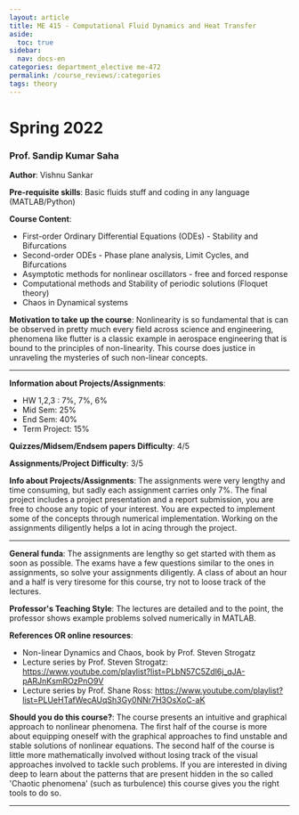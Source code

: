```yaml
---
layout: article
title: ME 415 - Computational Fluid Dynamics and Heat Transfer
aside:
  toc: true
sidebar:
  nav: docs-en
categories: department_elective me-472
permalink: /course_reviews/:categories
tags: theory
---
```


# Spring 2022
### Prof. Sandip Kumar Saha
**Author**: Vishnu Sankar

**Pre-requisite skills**: Basic fluids stuff and coding in any language (MATLAB/Python)

**Course Content**:
- First-order Ordinary Differential Equations (ODEs) - Stability and Bifurcations
- Second-order ODEs - Phase plane analysis, Limit Cycles, and Bifurcations
- Asymptotic methods for nonlinear oscillators - free and forced response
- Computational methods and Stability of periodic solutions (Floquet theory)
- Chaos in Dynamical systems

**Motivation to take up the course**: Nonlinearity is so fundamental that is can be observed in pretty much every field across science and engineering, phenomena like flutter is a classic example in aerospace engineering that is bound to the principles of non-linearity. This course does justice in unraveling the mysteries of such non-linear concepts.

---

**Information about Projects/Assignments**:
- HW 1,2,3 : 7%, 7%, 6% 
- Mid Sem: 25%
- End Sem: 40% 
- Term Project: 15%

**Quizzes/Midsem/Endsem papers Difficulty**: 4/5


**Assignments/Project Difficulty**: 3/5

**Info about Projects/Assignments**:
The assignments were very lengthy and time consuming, but sadly each assignment carries only 7%. The final project includes a project presentation and a report submission, you are free to choose any topic of your interest. You are expected to implement some of the concepts through numerical implementation. Working on the assignments diligently helps a lot in acing through the project. 

---

**General funda**: The assignments are lengthy so get started with them as soon as possible. The exams have a few questions similar to the ones in assignments, so solve your assignments diligently. A class of about an hour and a half is very tiresome for this course, try not to loose track of the lectures. 

**Professor's Teaching Style**: The lectures are detailed and to the point, the professor shows example problems solved numerically in MATLAB. 

**References OR online resources**:
- Non-linear Dynamics and Chaos, book by Prof. Steven Strogatz
- Lecture series by Prof. Steven Strogatz: https://www.youtube.com/playlist?list=PLbN57C5Zdl6j_qJA-pARJnKsmROzPnO9V
- Lecture series by Prof. Shane Ross: https://www.youtube.com/playlist?list=PLUeHTafWecAUqSh3Gy0NNr7H3OsXoC-aK

**Should you do this course?**: 
The course presents an intuitive and graphical approach to nonlinear phenomena. The first half of the course is more about equipping oneself with the graphical approaches to find unstable and stable solutions of nonlinear equations. The second half of the course is little more mathematically involved without losing track of the visual approaches involved to tackle such problems. If you are interested in diving deep to learn about the patterns that are present hidden in the so called 'Chaotic phenomena' (such as turbulence) this course gives you the right tools to do so.

---

